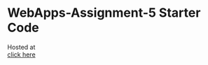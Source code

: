 # WebApps-Assignment-5 Starter Code
Hosted at  
[click here](https://44-563-web-apps-f22.github.io/44563-webapps-assignment-5-Pravali7777/insects.html)